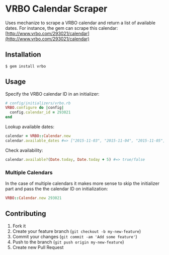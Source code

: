 # VRBO Calendar Scraper

Uses mechanize to scrape a VRBO calendar and return a list of available dates. For instance, the gem can
scrape this calendar: [http://www.vrbo.com/293021/calendar](http://www.vrbo.com/293021/calendar)

## Installation

    $ gem install vrbo

## Usage

Specify the VRBO calendar ID in an initializer:

```ruby
# config/initializers/vrbo.rb
VRBO.configure do |config|
  config.calendar_id = 293021
end
```

Lookup available dates:

```ruby
calendar = VRBO::Calendar.new
calendar.available_dates #=> ["2015-11-03", "2015-11-04", "2015-11-05", ...]
```

Check availability:

```ruby
calendar.available?(Date.today, Date.today + 5) #=> true/false
```

### Multiple Calendars

In the case of multiple calendars it makes more sense to skip the initializer part and pass the the calendar ID on
initialization:

```ruby
VRBO::Calendar.new 293021
```

## Contributing

1. Fork it
2. Create your feature branch (`git checkout -b my-new-feature`)
3. Commit your changes (`git commit -am 'Add some feature'`)
4. Push to the branch (`git push origin my-new-feature`)
5. Create new Pull Request
